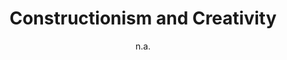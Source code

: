 ---
layout: leaf-node
title: "Constructionism and Creativity"
title-url: "http://e-school.kmutt.ac.th/constructionism2016/"
author: "n.a."
groups: pedagogical-styles
categories: constructionism
topics: conferences-journals-and-books
summary: >
    This conference is about constructionist learning theory. Attendees learn about
    the most current tools, technologies, theories, and practice related to
    constructionism. As of April 20, 2017, the 2016 conference proceedings were available
    for download. 2014 Conference page: http://constructionism2014.ifs.tuwien.ac.at/
cite: >
    Constructionism and Creativity. 2016 Annual Conference. Retrieved from: http://e-school.kmutt.ac.th/constructionism2016/.
pub-date: 2016-01-01
added-date: 2017-04-20
resource-type: external-page
---